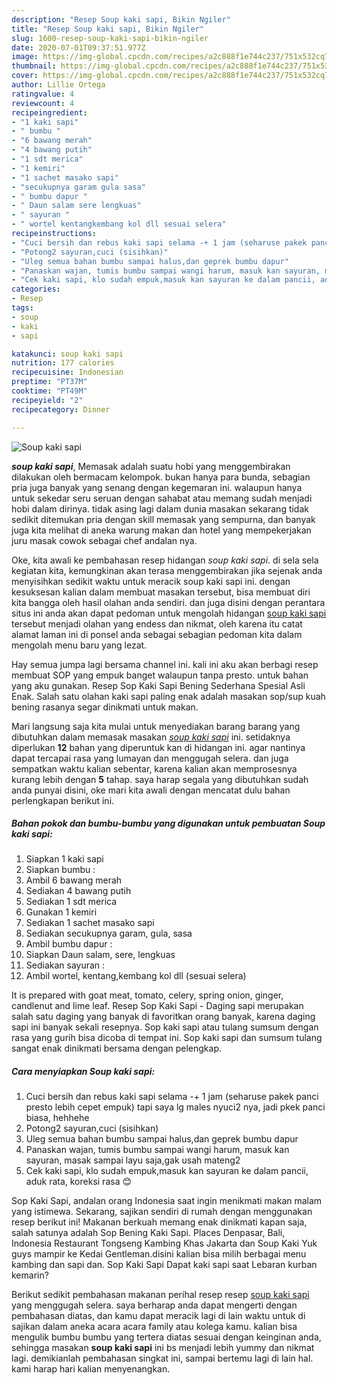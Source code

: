 ```yaml
---
description: "Resep Soup kaki sapi, Bikin Ngiler"
title: "Resep Soup kaki sapi, Bikin Ngiler"
slug: 1600-resep-soup-kaki-sapi-bikin-ngiler
date: 2020-07-01T09:37:51.977Z
image: https://img-global.cpcdn.com/recipes/a2c888f1e744c237/751x532cq70/soup-kaki-sapi-foto-resep-utama.jpg
thumbnail: https://img-global.cpcdn.com/recipes/a2c888f1e744c237/751x532cq70/soup-kaki-sapi-foto-resep-utama.jpg
cover: https://img-global.cpcdn.com/recipes/a2c888f1e744c237/751x532cq70/soup-kaki-sapi-foto-resep-utama.jpg
author: Lillie Ortega
ratingvalue: 4
reviewcount: 4
recipeingredient:
- "1 kaki sapi"
- " bumbu "
- "6 bawang merah"
- "4 bawang putih"
- "1 sdt merica"
- "1 kemiri"
- "1 sachet masako sapi"
- "secukupnya garam gula sasa"
- " bumbu dapur "
- " Daun salam sere lengkuas"
- " sayuran "
- " wortel kentangkembang kol dll sesuai selera"
recipeinstructions:
- "Cuci bersih dan rebus kaki sapi selama -+ 1 jam (seharuse pakek panci presto lebih cepet empuk) tapi saya lg males nyuci2 nya, jadi pkek panci biasa, hehhehe"
- "Potong2 sayuran,cuci (sisihkan)"
- "Uleg semua bahan bumbu sampai halus,dan geprek bumbu dapur"
- "Panaskan wajan, tumis bumbu sampai wangi harum, masuk kan sayuran, masak sampai layu saja,gak usah mateng2"
- "Cek kaki sapi, klo sudah empuk,masuk kan sayuran ke dalam pancii, aduk rata, koreksi rasa 😊"
categories:
- Resep
tags:
- soup
- kaki
- sapi

katakunci: soup kaki sapi 
nutrition: 177 calories
recipecuisine: Indonesian
preptime: "PT37M"
cooktime: "PT49M"
recipeyield: "2"
recipecategory: Dinner

---
```



![Soup kaki sapi](https://img-global.cpcdn.com/recipes/a2c888f1e744c237/751x532cq70/soup-kaki-sapi-foto-resep-utama.jpg)

<b><i>soup kaki sapi</i></b>, Memasak adalah suatu hobi yang menggembirakan dilakukan oleh bermacam kelompok. bukan hanya para bunda, sebagian pria juga banyak yang senang dengan kegemaran ini. walaupun hanya untuk sekedar seru seruan dengan sahabat atau memang sudah menjadi hobi dalam dirinya. tidak asing lagi dalam dunia masakan sekarang tidak sedikit ditemukan pria dengan skill memasak yang sempurna, dan banyak juga kita melihat di aneka warung makan dan hotel yang mempekerjakan juru masak cowok sebagai chef andalan nya.

Oke, kita awali ke pembahasan resep hidangan <i>soup kaki sapi</i>. di sela sela kegiatan kita, kemungkinan akan terasa menggembirakan jika sejenak anda menyisihkan sedikit waktu untuk meracik soup kaki sapi ini. dengan kesuksesan kalian dalam membuat masakan tersebut, bisa membuat diri kita bangga oleh hasil olahan anda sendiri. dan juga disini dengan perantara situs ini anda akan dapat pedoman untuk mengolah hidangan <u>soup kaki sapi</u> tersebut menjadi olahan yang endess dan nikmat, oleh karena itu catat alamat laman ini di ponsel anda sebagai sebagian pedoman kita dalam mengolah menu baru yang lezat.

Hay semua jumpa lagi bersama channel ini. kali ini aku akan berbagi resep membuat SOP yang empuk banget walaupun tanpa presto. untuk bahan yang aku gunakan. Resep Sop Kaki Sapi Bening Sederhana Spesial Asli Enak. Salah satu olahan kaki sapi paling enak adalah masakan sop/sup kuah bening rasanya segar dinikmati untuk makan.


Mari langsung saja kita mulai untuk menyediakan barang barang yang dibutuhkan dalam memasak masakan <u><i>soup kaki sapi</i></u> ini. setidaknya diperlukan <b>12</b> bahan yang diperuntuk kan di hidangan ini. agar nantinya dapat tercapai rasa yang lumayan dan menggugah selera. dan juga sempatkan waktu kalian sebentar, karena kalian akan memprosesnya kurang lebih dengan <b>5</b> tahap. saya harap segala yang dibutuhkan sudah anda punyai disini, oke mari kita awali dengan mencatat dulu bahan perlengkapan berikut ini.

<!--inarticleads1-->

##### Bahan pokok dan bumbu-bumbu yang digunakan untuk pembuatan Soup kaki sapi:

1. Siapkan 1 kaki sapi
1. Siapkan  bumbu :
1. Ambil 6 bawang merah
1. Sediakan 4 bawang putih
1. Sediakan 1 sdt merica
1. Gunakan 1 kemiri
1. Sediakan 1 sachet masako sapi
1. Sediakan secukupnya garam, gula, sasa
1. Ambil  bumbu dapur :
1. Siapkan  Daun salam, sere, lengkuas
1. Sediakan  sayuran :
1. Ambil  wortel, kentang,kembang kol dll (sesuai selera)


It is prepared with goat meat, tomato, celery, spring onion, ginger, candlenut and lime leaf. Resep Sop Kaki Sapi - Daging sapi merupakan salah satu daging yang banyak di favoritkan orang banyak, karena daging sapi ini banyak sekali resepnya. Sop kaki sapi atau tulang sumsum dengan rasa yang gurih bisa dicoba di tempat ini. Sop kaki sapi dan sumsum tulang sangat enak dinikmati bersama dengan pelengkap. 

<!--inarticleads2-->

##### Cara menyiapkan Soup kaki sapi:

1. Cuci bersih dan rebus kaki sapi selama -+ 1 jam (seharuse pakek panci presto lebih cepet empuk) tapi saya lg males nyuci2 nya, jadi pkek panci biasa, hehhehe
1. Potong2 sayuran,cuci (sisihkan)
1. Uleg semua bahan bumbu sampai halus,dan geprek bumbu dapur
1. Panaskan wajan, tumis bumbu sampai wangi harum, masuk kan sayuran, masak sampai layu saja,gak usah mateng2
1. Cek kaki sapi, klo sudah empuk,masuk kan sayuran ke dalam pancii, aduk rata, koreksi rasa 😊


Sop Kaki Sapi, andalan orang Indonesia saat ingin menikmati makan malam yang istimewa. Sekarang, sajikan sendiri di rumah dengan menggunakan resep berikut ini! Makanan berkuah memang enak dinikmati kapan saja, salah satunya adalah Sop Bening Kaki Sapi. Places Denpasar, Bali, Indonesia Restaurant Tongseng Kambing Khas Jakarta dan Soup Kaki Yuk guys mampir ke Kedai Gentleman.disini kalian bisa milih berbagai menu kambing dan sapi dan. Sop Kaki Sapi Dapat kaki sapi saat Lebaran kurban kemarin? 

Berikut sedikit pembahasan makanan perihal resep resep <u>soup kaki sapi</u> yang menggugah selera. saya berharap anda dapat mengerti dengan pembahasan diatas, dan kamu dapat meracik lagi di lain waktu untuk di sajikan dalam aneka acara acara family atau kolega kamu. kalian bisa mengulik bumbu bumbu yang tertera diatas sesuai dengan keinginan anda, sehingga masakan <b>soup kaki sapi</b> ini bs menjadi lebih yummy dan nikmat lagi. demikianlah pembahasan singkat ini, sampai bertemu lagi di lain hal. kami harap hari kalian menyenangkan.
